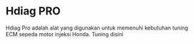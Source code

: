 
Hdiag PRO
=======================

Hdiag Pro adalah alat yang digunakan untuk memenuhi kebutuhan tuning ECM sepeda motor injeksi Honda.
Tuning disini